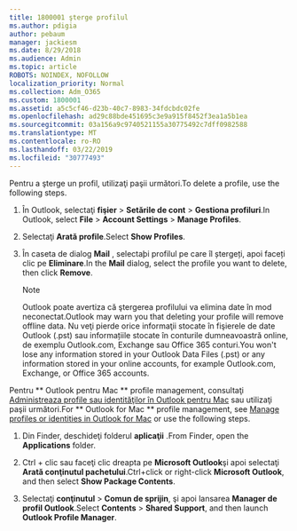 ```yaml
---
title: 1800001 şterge profilul
ms.author: pdigia
author: pebaum
manager: jackiesm
ms.date: 8/29/2018
ms.audience: Admin
ms.topic: article
ROBOTS: NOINDEX, NOFOLLOW
localization_priority: Normal
ms.collection: Adm_O365
ms.custom: 1800001
ms.assetid: a5c5cf46-d23b-40c7-8983-34fdcbdc02fe
ms.openlocfilehash: ad29c88bde451695c3e9a915f8452f3ea1a5b1ea
ms.sourcegitcommit: 03a156a9c9740521155a30775492c7dff0982588
ms.translationtype: MT
ms.contentlocale: ro-RO
ms.lasthandoff: 03/22/2019
ms.locfileid: "30777493"
---
```

<span data-ttu-id="99524-102">Pentru a şterge un profil, utilizaţi paşii următori.</span><span class="sxs-lookup"><span data-stu-id="99524-102">To delete a profile, use the following steps.</span></span>
  
1. <span data-ttu-id="99524-103">În Outlook, selectaţi **fişier** \> **Setările de cont** \> **Gestiona profiluri**.</span><span class="sxs-lookup"><span data-stu-id="99524-103">In Outlook, select **File** \> **Account Settings** \> **Manage Profiles**.</span></span>
    
2. <span data-ttu-id="99524-104">Selectaţi **Arată profile**.</span><span class="sxs-lookup"><span data-stu-id="99524-104">Select **Show Profiles**.</span></span>
    
3. <span data-ttu-id="99524-105">În caseta de dialog **Mail** , selectaþi profilul pe care îl ștergeți, apoi faceți clic pe **Eliminare**.</span><span class="sxs-lookup"><span data-stu-id="99524-105">In the **Mail** dialog, select the profile you want to delete, then click **Remove**.</span></span>
    
    > [!NOTE]
    > <span data-ttu-id="99524-106">Outlook poate avertiza că ştergerea profilului va elimina date în mod neconectat.</span><span class="sxs-lookup"><span data-stu-id="99524-106">Outlook may warn you that deleting your profile will remove offline data.</span></span> <span data-ttu-id="99524-107">Nu veţi pierde orice informaţii stocate în fişierele de date Outlook (.pst) sau informațiile stocate în conturile dumneavoastră online, de exemplu Outlook.com, Exchange sau Office 365 conturi.</span><span class="sxs-lookup"><span data-stu-id="99524-107">You won't lose any information stored in your Outlook Data Files (.pst) or any information stored in your online accounts, for example Outlook.com, Exchange, or Office 365 accounts.</span></span> 
  
<span data-ttu-id="99524-108">Pentru \*\* Outlook pentru Mac \*\* profile management, consultaţi [Administreaza profile sau identităţilor în Outlook pentru Mac](https://support.office.com/article/fed2a955-74df-4a24-bef6-78a426958c4c.aspx) sau utilizaţi paşii următori.</span><span class="sxs-lookup"><span data-stu-id="99524-108">For \*\* Outlook for Mac \*\* profile management, see [Manage profiles or identities in Outlook for Mac](https://support.office.com/article/fed2a955-74df-4a24-bef6-78a426958c4c.aspx) or use the following steps.</span></span> 
  
1. <span data-ttu-id="99524-109">Din Finder, deschideţi folderul **aplicaţii** .</span><span class="sxs-lookup"><span data-stu-id="99524-109">From Finder, open the **Applications** folder.</span></span> 
    
2. <span data-ttu-id="99524-110">Ctrl + clic sau faceţi clic dreapta pe **Microsoft Outlook**şi apoi selectaţi **Arată conţinutul pachetului**.</span><span class="sxs-lookup"><span data-stu-id="99524-110">Ctrl+click or right-click **Microsoft Outlook**, and then select **Show Package Contents**.</span></span>
    
3. <span data-ttu-id="99524-111">Selectaţi **conţinutul** \> **Comun de sprijin**, şi apoi lansarea **Manager de profil Outlook**.</span><span class="sxs-lookup"><span data-stu-id="99524-111">Select **Contents** \> **Shared Support**, and then launch **Outlook Profile Manager**.</span></span>
    

